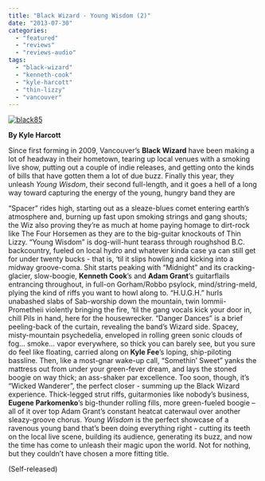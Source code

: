 ```yaml
---
title: "Black Wizard - Young Wisdom (2)"
date: "2013-07-30"
categories: 
  - "featured"
  - "reviews"
  - "reviews-audio"
tags: 
  - "black-wizard"
  - "kenneth-cook"
  - "kyle-harcott"
  - "thin-lizzy"
  - "vancouver"
---
```


[![black85](http://www.hellbound.ca/wp-content/uploads/2013/07/black85.jpg)](http://www.hellbound.ca/wp-content/uploads/2013/07/black85.jpg)

**By Kyle Harcott**

Since first forming in 2009, Vancouver’s **Black Wizard** have been making a lot of headway in their hometown, tearing up local venues with a smoking live show, putting out a couple of indie releases, and getting onto the kinds of bills that have gotten them a lot of due buzz. Finally this year, they unleash _Young Wisdom_, their second full-length, and it goes a hell of a long way toward capturing the energy of the young, hungry band they are

“Spacer” rides high, starting out as a sleaze-blues comet entering earth’s atmosphere and, burning up fast upon smoking strings and gang shouts; the Wiz also proving they’re as much at home paying homage to dirt-rock like The Four Horsemen as they are to the big-guitar knockouts of Thin Lizzy. “Young Wisdom” is dog-will-hunt tearass through roughshod B.C. backcountry, fueled on local hydro and whatever kinda case ya can still get for under twenty bucks - that is, ‘til it slips howling and kicking into a midway groove-coma. Shit starts peaking with “Midnight” and its cracking-glacier, slow-boogie, **Kenneth Cook**’s and **Adam Grant**’s guitarflails entrancing throughout, in full-on Gorham/Robbo psylock, mind/string-meld, plying the kind of riffs you want to howl along to. “H.U.G.H.” hurls unabashed slabs of Sab-worship down the mountain, twin Iommii-Prometheii violently bringing the fire, ‘til the gang vocals kick your door in, chill Pils in hand, here for the housewrecker. “Danger Dances” is a brief peeling-back of the curtain, revealing the band’s Wizard side. Spacey, misty-mountain psychedelia, enveloped in rolling green sonic clouds of fog… smoke… vapor everywhere, so thick you can barely see, but you sure do feel like floating, carried along on **Kyle Fee**’s loping, ship-piloting bassline. Then, like a most-gnar wake-up call, “Somethin’ Sweet” yanks the mattress out from under your green-fever dream, and lays the stoned boogie on way thick; an ass-shaker par excellence. Too soon, though, it’s “Wicked Wanderer”, the perfect closer - summing up the Black Wizard experience. Thick-legged strut riffs, guitarmonies like nobody’s business, **Eugene Parkomenko**’s big-thunder rolling fills, more green-fueled boogie – all of it over top Adam Grant’s constant heatcat caterwaul over another sleazy-groove chorus. _Young Wisdom_ is the perfect showcase of a ravenous young band that’s been doing everything right - cutting its teeth on the local live scene, building its audience, generating its buzz, and now the time has come to unleash their magic upon the world. Not for nothing, but they couldn’t have chosen a more fitting title.

(Self-released)
